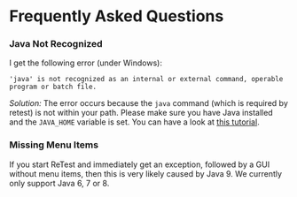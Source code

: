 
Frequently Asked Questions
==========================

### Java Not Recognized

I get the following error (under Windows):

`'java' is not recognized as an internal or external command, operable program or batch file.`

*Solution:* The error occurs because the `java` command (which is required by retest) is not within your path. 
Please make sure you have Java installed and the `JAVA_HOME` variable is set. 
You can have a look at [this tutorial](https://java.com/en/download/help/windows_manual_download.xml).

### Missing Menu Items

If you start ReTest and immediately get an exception, followed by a GUI without menu items, then this is very likely caused by Java 9. We currently only support Java 6, 7 or 8.

